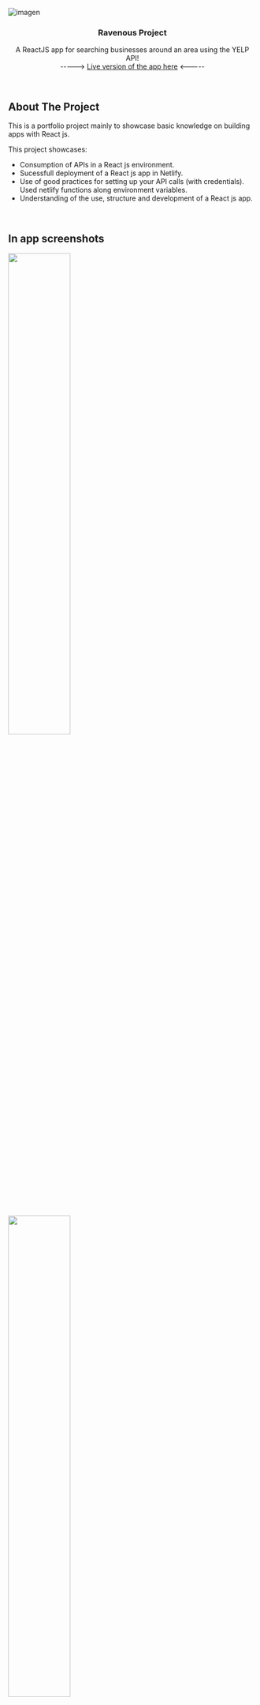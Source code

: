 
<!-- PROJECT LOGO -->
![imagen](https://github.com/EdgarB/react_ravaneous/assets/8718214/0116279e-a2ca-4254-9308-6b5b0ea6d819)
<br />
<div align="center">

  <h3 align="center">Ravenous Project </h3>

  <p align="center">
    A ReactJS app for searching businesses around an area using the YELP API!
    <br/>
    -----> <a href="https://capable-bombolone-ca6bad.netlify.app/">Live version of the app here</a> <-----
  </p>
</div>
&nbsp;  

<!-- ABOUT THE PROJECT -->
## About The Project
This is a portfolio project mainly to showcase basic knowledge on building apps with React js.

This project showcases:
* Consumption of APIs in a React js environment.
* Sucessfull deployment of a React js app in Netlify.
* Use of good practices for setting up your API calls (with credentials). Used netlify functions along environment variables.
* Understanding of the use, structure and development of a React js app.

&nbsp;  
## In app screenshots
<div>
  <img style="width:50%;" src="https://github.com/EdgarB/react_ravaneous/assets/8718214/af85d8c0-f0a6-4931-9ce3-de03ef1a63c4"/>
  <img style="width:50%;" src="https://github.com/EdgarB/react_ravaneous/assets/8718214/a4eb7afa-51f0-4014-b9d6-ddccdec8941b"/>
</div>


&nbsp;  


### Built With
[![React][React.js]][React-url]

&nbsp;  






<!-- LICENSE -->
## License

Distributed under the MIT License. See `LICENSE.txt` for more information.




&nbsp;  
<!-- CONTACT -->
## Contact

Edgar B - [Linkedin](linkedin.com/in/edgar-daniel-bustillos-rivera-99a454a9)

Project Link: [https://github.com/EdgarB/react_ravaneous/tree/main](https://github.com/EdgarB/react_ravaneous/tree/main)


&nbsp;  

<!-- ACKNOWLEDGMENTS -->
## Acknowledgments
Thanks to all the amazing tools and resources available that made this project a possibility!

* [Codecademy](https://codecademy.com)
* [Google fonts](https://fonts.google.com/)
* [SCSS](https://www.google.com/url?sa=t&rct=j&q=&esrc=s&source=web&cd=&cad=rja&uact=8&ved=2ahUKEwju1YjouMGBAxUfLEQIHTl9D8AQFnoECAsQAQ&url=https%3A%2F%2Fsass-lang.com%2F&usg=AOvVaw0p_IRgLEbIPRGWtlW7Wph8&opi=89978449)
* [How To Hide API Keys Using Netlify from Dan Fletcher](https://youtu.be/m2Dr4L_Ab14?si=iwdp4YRqfj2E1_XG)
* [CLSX npm module](https://www.npmjs.com/package/clsx)
* [Netlify](https://www.netlify.com/)
* [Yelp API](https://www.yelp.com/developers)


&nbsp;  

<!-- MARKDOWN LINKS & IMAGES -->
<!-- https://www.markdownguide.org/basic-syntax/#reference-style-links -->
[contributors-shield]: https://img.shields.io/github/contributors/othneildrew/Best-README-Template.svg?style=for-the-badge
[contributors-url]: https://github.com/othneildrew/Best-README-Template/graphs/contributors
[forks-shield]: https://img.shields.io/github/forks/othneildrew/Best-README-Template.svg?style=for-the-badge
[forks-url]: https://github.com/othneildrew/Best-README-Template/network/members
[stars-shield]: https://img.shields.io/github/stars/othneildrew/Best-README-Template.svg?style=for-the-badge
[stars-url]: https://github.com/othneildrew/Best-README-Template/stargazers
[issues-shield]: https://img.shields.io/github/issues/othneildrew/Best-README-Template.svg?style=for-the-badge
[issues-url]: https://github.com/othneildrew/Best-README-Template/issues
[license-shield]: https://img.shields.io/github/license/othneildrew/Best-README-Template.svg?style=for-the-badge
[license-url]: https://github.com/othneildrew/Best-README-Template/blob/master/LICENSE.txt
[linkedin-shield]: https://img.shields.io/badge/-LinkedIn-black.svg?style=for-the-badge&logo=linkedin&colorB=555
[linkedin-url]: https://linkedin.com/in/othneildrew
[product-screenshot]: images/screenshot.png
[Next.js]: https://img.shields.io/badge/next.js-000000?style=for-the-badge&logo=nextdotjs&logoColor=white
[Next-url]: https://nextjs.org/
[React.js]: https://img.shields.io/badge/React-20232A?style=for-the-badge&logo=react&logoColor=61DAFB
[React-url]: https://reactjs.org/
[Vue.js]: https://img.shields.io/badge/Vue.js-35495E?style=for-the-badge&logo=vuedotjs&logoColor=4FC08D
[Vue-url]: https://vuejs.org/
[Angular.io]: https://img.shields.io/badge/Angular-DD0031?style=for-the-badge&logo=angular&logoColor=white
[Angular-url]: https://angular.io/
[Svelte.dev]: https://img.shields.io/badge/Svelte-4A4A55?style=for-the-badge&logo=svelte&logoColor=FF3E00
[Svelte-url]: https://svelte.dev/
[Laravel.com]: https://img.shields.io/badge/Laravel-FF2D20?style=for-the-badge&logo=laravel&logoColor=white
[Laravel-url]: https://laravel.com
[Bootstrap.com]: https://img.shields.io/badge/Bootstrap-563D7C?style=for-the-badge&logo=bootstrap&logoColor=white
[Bootstrap-url]: https://getbootstrap.com
[JQuery.com]: https://img.shields.io/badge/jQuery-0769AD?style=for-the-badge&logo=jquery&logoColor=white
[JQuery-url]: https://jquery.com 
